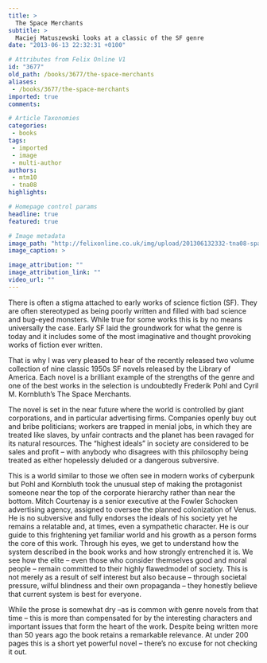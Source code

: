 ```yaml
---
title: >
  The Space Merchants
subtitle: >
  Maciej Matuszewski looks at a classic of the SF genre
date: "2013-06-13 22:32:31 +0100"

# Attributes from Felix Online V1
id: "3677"
old_path: /books/3677/the-space-merchants
aliases:
 - /books/3677/the-space-merchants
imported: true
comments:

# Article Taxonomies
categories:
 - books
tags:
 - imported
 - image
 - multi-author
authors:
 - mtm10
 - tna08
highlights:

# Homepage control params
headline: true
featured: true

# Image metadata
image_path: "http://felixonline.co.uk/img/upload/201306132332-tna08-space-merchants2.jpg"
image_caption: >

image_attribution: ""
image_attribution_link: ""
video_url: ""
---
```


There is often a stigma attached to early works of science fiction (SF). They are often stereotyped as being poorly written and filled with bad science and bug-eyed monsters. While true for some works this is by no means universally the case. Early SF laid the groundwork for what the genre is today and it includes some of the most imaginative and thought provoking works of fiction ever written.

That is why I was very pleased to hear of the recently released two volume collection of nine classic 1950s SF novels released by the Library of America. Each novel is a brilliant example of the strengths of the genre and one of the best works in the selection is undoubtedly Frederik Pohl and Cyril M. Kornbluth’s The Space Merchants.

The novel is set in the near future where the world is controlled by giant corporations, and in particular advertising firms. Companies openly buy out and bribe politicians; workers are trapped in menial jobs, in which they are treated like slaves, by unfair contracts and the planet has been ravaged for its natural resources. The “highest ideals” in society are considered to be sales and profit – with anybody who disagrees with this philosophy being treated as either hopelessly deluded or a dangerous subversive.

This is a world similar to those we often see in modern works of cyberpunk but Pohl and Kornbluth took the unusual step of making the protagonist someone near the top of the corporate hierarchy rather than near the bottom. Mitch Courtenay is a senior executive at the Fowler Schocken advertising agency, assigned to oversee the planned colonization of Venus. He is no subversive and fully endorses the ideals of his society yet he remains a relatable and, at times, even a sympathetic character. He is our guide to this frightening yet familiar world and his growth as a person forms the core of this work.
 Through his eyes, we get to understand how the system described in the book works and how strongly entrenched it is. We see how the elite – even those who consider themselves good and moral people – remain committed to their highly flawedmodel of society. This is not merely as a result of self interest but also because – through societal pressure, wilful blindness and their own propaganda – they honestly believe that current system is best for everyone.

While the prose is somewhat dry –as is common with genre novels from that time – this is more than compensated for by the interesting characters and important issues that form the heart of the work. Despite being written more than 50 years ago the book retains a remarkable relevance. At under 200 pages this is a short yet powerful novel – there’s no excuse for not checking it out.
